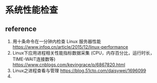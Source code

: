 # 系统性能检查









## reference

1. 用十条命令在一分钟内检查 Linux 服务器性能 https://www.infoq.cn/article/2015/12/linux-performance
2. Linux下应用进程相关性能指标数据采集 (CPU，内存百分比，运行时长，TIME-WAIT连接数等) https://www.cnblogs.com/kevingrace/p/6867820.html
3. Linux之进程查看与管理 https://blog.51cto.com/daisywei/1696099
4. 
